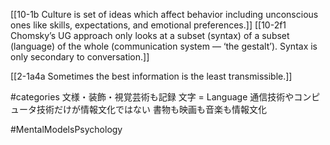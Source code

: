 [[10-1b Culture is set of ideas which affect behavior including unconscious ones like skills, expectations, and emotional preferences.]]
[[10-2f1 Chomsky’s UG approach only looks at a subset (syntax) of a subset (language) of the whole (communication system — ‘the gestalt’). Syntax is only secondary to conversation.]]

[[2-1a4a Sometimes the best information is the least transmissible.]]

#categories 
文様・装飾・視覚芸術も記録 
	文字 = Language
通信技術やコンピュータ技術だけが情報文化ではない
	書物も映画も音楽も情報文化

#MentalModelsPsychology